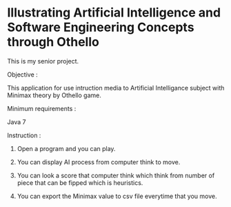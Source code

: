 Illustrating Artificial Intelligence and Software Engineering Concepts through Othello
======================================================================================
This is my senior project.

Objective :

This application for use intruction media to Artificial Intelligance subject with Minimax theory by Othello game.

Minimum requirements :

Java 7

Instruction :

1. Open a program and you can play.

2. You can display AI process from computer think to move.

3. You can look a score that computer think which think from number of piece that can be fipped which is heuristics.

4. You can export the Minimax value to csv file everytime that you move.

